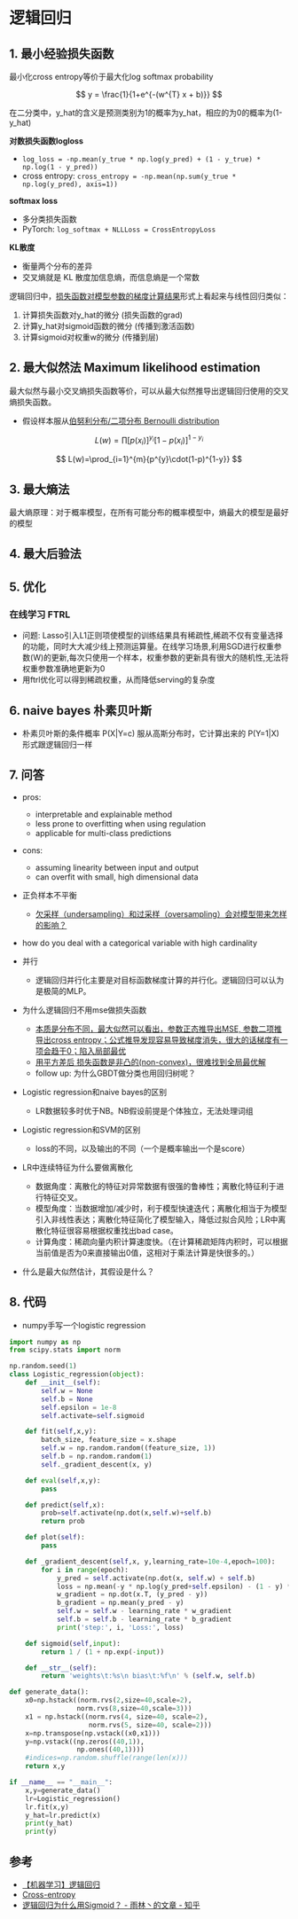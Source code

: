 # 逻辑回归

## 1. 最小经验损失函数

最小化cross entropy等价于最大化log softmax probability

$$ y = \frac{1}{1+e^{-(w^{T} x + b)}} $$

在二分类中，y_hat的含义是预测类别为1的概率为y_hat，相应的为0的概率为(1-y_hat)

**对数损失函数logloss**
- `log_loss = -np.mean(y_true * np.log(y_pred) + (1 - y_true) * np.log(1 - y_pred))`
- cross entropy: `cross_entropy = -np.mean(np.sum(y_true * np.log(y_pred), axis=1))`

**softmax loss**
- 多分类损失函数
- PyTorch: `log_softmax + NLLLoss = CrossEntropyLoss`

**KL散度**
- 衡量两个分布的差异
- 交叉熵就是 KL 散度加信息熵，而信息熵是一个常数


逻辑回归中，[损失函数对模型参数的梯度计算结果](https://www.python-unleashed.com/post/derivation-of-the-binary-cross-entropy-loss-gradient)形式上看起来与线性回归类似：
1. 计算损失函数对y_hat的微分 (损失函数的grad)
2. 计算y_hat对sigmoid函数的微分 (传播到激活函数)
3. 计算sigmoid对权重w的微分 (传播到层)


## 2. 最大似然法 Maximum likelihood estimation

最大似然与最小交叉熵损失函数等价，可以从最大似然推导出逻辑回归使用的交叉熵损失函数。
- 假设样本服从[伯努利分布/二项分布 Bernoulli distribution](https://en.wikipedia.org/wiki/Bernoulli_distribution)

$$ L(w)=\prod[p(x_{i})]^{y_{i}}[1-p(x_{i})]^{1-y_{i}}  $$

$$ L(w)=\prod_{i=1}^{m}{p^{y}\cdot(1-p)^{1-y}} $$


## 3. 最大熵法

最大熵原理：对于概率模型，在所有可能分布的概率模型中，熵最大的模型是最好的模型


## 4. 最大后验法


## 5. 优化

### 在线学习 FTRL
- 问题: Lasso引入L1正则项使模型的训练结果具有稀疏性,稀疏不仅有变量选择的功能，同时大大减少线上预测运算量。在线学习场景,利用SGD进行权重参数(W)的更新,每次只使用一个样本，权重参数的更新具有很大的随机性,无法将权重参数准确地更新为0
- 用ftrl优化可以得到稀疏权重，从而降低serving的复杂度


## 6. naive bayes 朴素贝叶斯
- 朴素贝叶斯的条件概率 P(X|Y=c) 服从高斯分布时，它计算出来的 P(Y=1|X) 形式跟逻辑回归一样


## 7. 问答
- pros:
    - interpretable and explainable method
    - less prone to overfitting when using regulation
    - applicable for multi-class predictions

- cons:
    - assuming linearity between input and output
    - can overfit with small, high dimensional data

- 正负样本不平衡
  - [欠采样（undersampling）和过采样（oversampling）会对模型带来怎样的影响？](https://www.zhihu.com/question/269698662/answer/350806067)

- how do you deal with a categorical variable with high cardinality

- 并行
  - 逻辑回归并行化主要是对目标函数梯度计算的并行化。逻辑回归可以认为是极简的MLP。

- 为什么逻辑回归不用mse做损失函数
  - [本质是分布不同，最大似然可以看出，参数正态推导出MSE, 参数二项推导出cross entropy；公式推导发现容易导致梯度消失，很大的话梯度有一项会趋于0；陷入局部最优](https://zhuanlan.zhihu.com/p/453411383)
  - [用平方差后 损失函数是非凸的(non-convex)，很难找到全局最优解](https://towardsdatascience.com/why-not-mse-as-a-loss-function-for-logistic-regression-589816b5e03c)
  - follow up: 为什么GBDT做分类也用回归树呢？

- Logistic regression和naive bayes的区别
  - LR数据较多时优于NB。NB假设前提是个体独立，无法处理词组

- Logistic regression和SVM的区别
  - loss的不同，以及输出的不同（一个是概率输出一个是score）

- LR中连续特征为什么要做离散化
  - 数据角度：离散化的特征对异常数据有很强的鲁棒性；离散化特征利于进行特征交叉。
  - 模型角度：当数据增加/减少时，利于模型快速迭代；离散化相当于为模型引入非线性表达；离散化特征简化了模型输入，降低过拟合风险；LR中离散化特征很容易根据权重找出bad case。
  - 计算角度：稀疏向量内积计算速度快。（在计算稀疏矩阵内积时，可以根据当前值是否为0来直接输出0值，这相对于乘法计算是快很多的。）

- 什么是最大似然估计，其假设是什么？


## 8. 代码

- numpy手写一个logistic regression

```python
import numpy as np
from scipy.stats import norm

np.random.seed(1)
class Logistic_regression(object):
    def __init__(self):
        self.w = None
        self.b = None
        self.epsilon = 1e-8
        self.activate=self.sigmoid

    def fit(self,x,y):
        batch_size, feature_size = x.shape
        self.w = np.random.random((feature_size, 1))
        self.b = np.random.random(1)
        self._gradient_descent(x, y)

    def eval(self,x,y):
        pass

    def predict(self,x):
        prob=self.activate(np.dot(x,self.w)+self.b)
        return prob

    def plot(self):
        pass

    def _gradient_descent(self,x, y,learning_rate=10e-4,epoch=100):
        for i in range(epoch):
            y_pred = self.activate(np.dot(x, self.w) + self.b)
            loss = np.mean(-y * np.log(y_pred+self.epsilon) - (1 - y) * np.log(1 - y_pred+self.epsilon))
            w_gradient = np.dot(x.T, (y_pred - y))
            b_gradient = np.mean(y_pred - y)
            self.w = self.w - learning_rate * w_gradient
            self.b = self.b - learning_rate * b_gradient
            print('step:', i, 'Loss:', loss)

    def sigmoid(self,input):
        return 1 / (1 + np.exp(-input))

    def __str__(self):
        return 'weights\t:%s\n bias\t:%f\n' % (self.w, self.b)

def generate_data():
    x0=np.hstack((norm.rvs(2,size=40,scale=2),
                 norm.rvs(8,size=40,scale=3)))
    x1 = np.hstack((norm.rvs(4, size=40, scale=2),
                    norm.rvs(5, size=40, scale=2)))
    x=np.transpose(np.vstack((x0,x1)))
    y=np.vstack((np.zeros((40,1)),
                 np.ones((40,1))))
    #indices=np.random.shuffle(range(len(x)))
    return x,y

if __name__ == "__main__":
    x,y=generate_data()
    lr=Logistic_regression()
    lr.fit(x,y)
    y_hat=lr.predict(x)
    print(y_hat)
    print(y)
```


## 参考
- [【机器学习】逻辑回归](https://zhuanlan.zhihu.com/p/74874291)
- [Cross-entropy](https://en.wikipedia.org/wiki/Cross-entropy)
- [逻辑回归为什么用Sigmoid？ - 雨林丶的文章 - 知乎](https://zhuanlan.zhihu.com/p/59137998)
